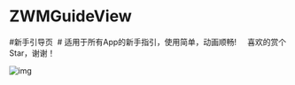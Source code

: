 # ZWMGuideView
#新手引导页  #
适用于所有App的新手指引，使用简单，动画顺畅!    
喜欢的赏个Star，谢谢！  


![img](https://github.com/weiming4219/ZWMGuideView/blob/master/ZWMGuideViewDemo/guide.gif)  

